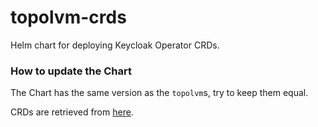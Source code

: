 # topolvm-crds

Helm chart for deploying Keycloak Operator CRDs.

### How to update the Chart

The Chart has the same version as the `topolvm`s, try to keep them equal.

CRDs are retrieved from [here](https://github.com/topolvm/topolvm/blob/main/config/crd/bases).
